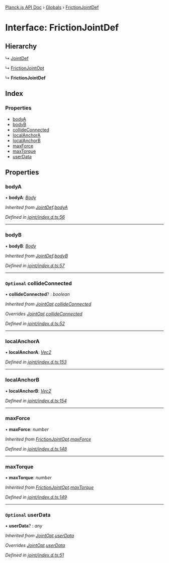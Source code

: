 [Planck.js API Doc](../README.md) › [Globals](../globals.md) › [FrictionJointDef](frictionjointdef.md)

# Interface: FrictionJointDef

## Hierarchy

  ↳ [JointDef](jointdef.md)

  ↳ [FrictionJointOpt](frictionjointopt.md)

  ↳ **FrictionJointDef**

## Index

### Properties

* [bodyA](frictionjointdef.md#bodya)
* [bodyB](frictionjointdef.md#bodyb)
* [collideConnected](frictionjointdef.md#optional-collideconnected)
* [localAnchorA](frictionjointdef.md#localanchora)
* [localAnchorB](frictionjointdef.md#localanchorb)
* [maxForce](frictionjointdef.md#maxforce)
* [maxTorque](frictionjointdef.md#maxtorque)
* [userData](frictionjointdef.md#optional-userdata)

## Properties

###  bodyA

• **bodyA**: *[Body](../classes/body.md)*

*Inherited from [JointDef](jointdef.md).[bodyA](jointdef.md#bodya)*

*Defined in [joint/index.d.ts:56](https://github.com/shakiba/planck.js/blob/038d425/lib/joint/index.d.ts#L56)*

___

###  bodyB

• **bodyB**: *[Body](../classes/body.md)*

*Inherited from [JointDef](jointdef.md).[bodyB](jointdef.md#bodyb)*

*Defined in [joint/index.d.ts:57](https://github.com/shakiba/planck.js/blob/038d425/lib/joint/index.d.ts#L57)*

___

### `Optional` collideConnected

• **collideConnected**? : *boolean*

*Inherited from [JointOpt](jointopt.md).[collideConnected](jointopt.md#optional-collideconnected)*

*Overrides [JointOpt](jointopt.md).[collideConnected](jointopt.md#optional-collideconnected)*

*Defined in [joint/index.d.ts:52](https://github.com/shakiba/planck.js/blob/038d425/lib/joint/index.d.ts#L52)*

___

###  localAnchorA

• **localAnchorA**: *[Vec2](../classes/vec2.md)*

*Defined in [joint/index.d.ts:153](https://github.com/shakiba/planck.js/blob/038d425/lib/joint/index.d.ts#L153)*

___

###  localAnchorB

• **localAnchorB**: *[Vec2](../classes/vec2.md)*

*Defined in [joint/index.d.ts:154](https://github.com/shakiba/planck.js/blob/038d425/lib/joint/index.d.ts#L154)*

___

###  maxForce

• **maxForce**: *number*

*Inherited from [FrictionJointOpt](frictionjointopt.md).[maxForce](frictionjointopt.md#maxforce)*

*Defined in [joint/index.d.ts:148](https://github.com/shakiba/planck.js/blob/038d425/lib/joint/index.d.ts#L148)*

___

###  maxTorque

• **maxTorque**: *number*

*Inherited from [FrictionJointOpt](frictionjointopt.md).[maxTorque](frictionjointopt.md#maxtorque)*

*Defined in [joint/index.d.ts:149](https://github.com/shakiba/planck.js/blob/038d425/lib/joint/index.d.ts#L149)*

___

### `Optional` userData

• **userData**? : *any*

*Inherited from [JointOpt](jointopt.md).[userData](jointopt.md#optional-userdata)*

*Overrides [JointOpt](jointopt.md).[userData](jointopt.md#optional-userdata)*

*Defined in [joint/index.d.ts:51](https://github.com/shakiba/planck.js/blob/038d425/lib/joint/index.d.ts#L51)*
